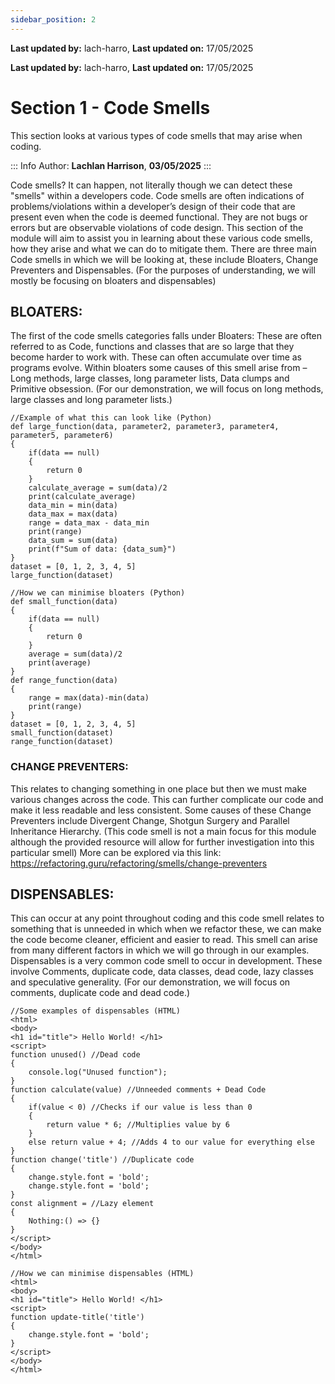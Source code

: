 ```yaml
---
sidebar_position: 2
---
```


**Last updated by:** lach-harro, **Last updated on:** 17/05/2025


**Last updated by:** lach-harro, **Last updated on:** 17/05/2025


# **Section 1 - Code Smells**

This section looks at various types of code smells that may arise when coding.

::: Info
Author: **Lachlan Harrison**, **03/05/2025**
:::

Code smells? It can happen, not literally though we can detect these "smells" within a developers code. Code smells are often indications of problems/violations within a developer’s design of their code that are present even when the code is deemed functional. They are not bugs or errors but are observable violations of code design. This section of the module will aim to assist you in learning about these various code smells, how they arise and what we can do to mitigate them. There are three main Code smells in which we will be looking at, these include Bloaters, Change Preventers and Dispensables. (For the purposes of understanding, we will mostly be focusing on bloaters and dispensables)

## **BLOATERS:**
The first of the code smells categories falls under Bloaters: These are often referred to as Code, functions and classes that are so large that they become harder to work with. These can often accumulate over time as programs evolve. Within bloaters some causes of this smell arise from – Long methods, large classes, long parameter lists, Data clumps and Primitive obsession. (For our demonstration, we will focus on long methods, large classes and long parameter lists.)
```
//Example of what this can look like (Python)
def large_function(data, parameter2, parameter3, parameter4, parameter5, parameter6)
{
    if(data == null)
    {
        return 0
    }
    calculate_average = sum(data)/2
    print(calculate_average)
    data_min = min(data)
    data_max = max(data)
    range = data_max - data_min
    print(range)
    data_sum = sum(data)
    print(f"Sum of data: {data_sum}")
}
dataset = [0, 1, 2, 3, 4, 5]
large_function(dataset)
```

```
//How we can minimise bloaters (Python)
def small_function(data)
{
    if(data == null)
    {
        return 0
    }
    average = sum(data)/2
    print(average)
}
def range_function(data)
{
    range = max(data)-min(data)
    print(range)
}
dataset = [0, 1, 2, 3, 4, 5]
small_function(dataset)
range_function(dataset)
```

### **CHANGE PREVENTERS:**
This relates to changing something in one place but then we must make various changes across the code. This can further complicate our code and make it less readable and less consistent. Some causes of these Change Preventers include Divergent Change, Shotgun Surgery and Parallel Inheritance Hierarchy. (This code smell is not a main focus for this module although the provided resource will allow for further investigation into this particular smell)
More can be explored via this link: https://refactoring.guru/refactoring/smells/change-preventers


## **DISPENSABLES:**
This can occur at any point throughout coding and this code smell relates to something that is unneeded in which when we refactor these, we can make the code become cleaner, efficient and easier to read. This smell can arise from many different factors in which we will go through in our examples. Dispensables is a very common code smell to occur in development. These involve Comments, duplicate code, data classes, dead code, lazy classes and speculative generality. (For our demonstration, we will focus on comments, duplicate code and dead code.)
```
//Some examples of dispensables (HTML)
<html>
<body>
<h1 id="title"> Hello World! </h1>
<script>
function unused() //Dead code
{
    console.log("Unused function");
}
function calculate(value) //Unneeded comments + Dead Code
{
    if(value < 0) //Checks if our value is less than 0
    {
        return value * 6; //Multiplies value by 6
    }
    else return value + 4; //Adds 4 to our value for everything else
}
function change('title') //Duplicate code
{
    change.style.font = 'bold';
    change.style.font = 'bold';
}
const alignment = //Lazy element
{
    Nothing:() => {}
}
</script>
</body>
</html>
```

```
//How we can minimise dispensables (HTML)
<html>
<body>
<h1 id="title"> Hello World! </h1>
<script>
function update-title('title')
{
    change.style.font = 'bold';
}
</script>
</body>
</html>
```
